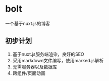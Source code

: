 # bolt

一个基于nuxt.js的博客

## 初步计划

1. 基于nuxt.js服务端渲染，良好的SEO
2. 采用markdown文件编写，使用marked.js解析
3. 无需服务器以及数据库
4. 跨组件/页面动画

